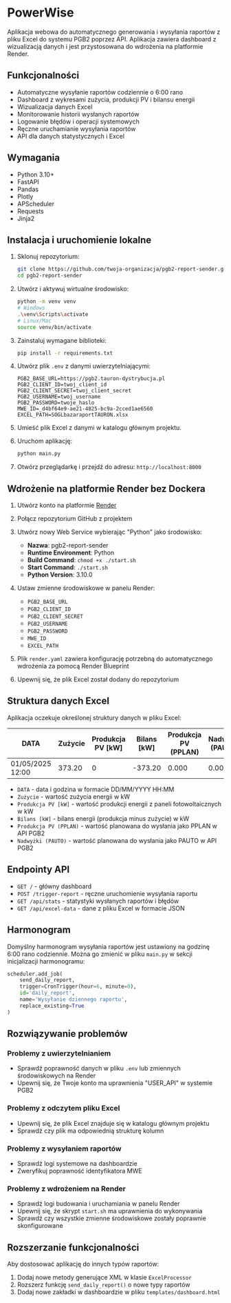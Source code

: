 # PowerWise

Aplikacja webowa do automatycznego generowania i wysyłania raportów z pliku Excel do systemu PGB2 poprzez API. Aplikacja zawiera dashboard z wizualizacją danych i jest przystosowana do wdrożenia na platformie Render.

## Funkcjonalności

- Automatyczne wysyłanie raportów codziennie o 6:00 rano
- Dashboard z wykresami zużycia, produkcji PV i bilansu energii
- Wizualizacja danych Excel
- Monitorowanie historii wysłanych raportów
- Logowanie błędów i operacji systemowych
- Ręczne uruchamianie wysyłania raportów
- API dla danych statystycznych i Excel

## Wymagania

- Python 3.10+
- FastAPI
- Pandas
- Plotly
- APScheduler
- Requests
- Jinja2

## Instalacja i uruchomienie lokalne

1. Sklonuj repozytorium:
   ```bash
   git clone https://github.com/twoja-organizacja/pgb2-report-sender.git
   cd pgb2-report-sender
   ```

2. Utwórz i aktywuj wirtualne środowisko:
   ```bash
   python -m venv venv
   # Windows
   .\venv\Scripts\activate
   # Linux/Mac
   source venv/bin/activate
   ```

3. Zainstaluj wymagane biblioteki:
   ```bash
   pip install -r requirements.txt
   ```

4. Utwórz plik `.env` z danymi uwierzytelniającymi:
   ```
   PGB2_BASE_URL=https://pgb2.tauron-dystrybucja.pl
   PGB2_CLIENT_ID=twoj_client_id
   PGB2_CLIENT_SECRET=twoj_client_secret
   PGB2_USERNAME=twoj_username
   PGB2_PASSWORD=twoje_haslo
   MWE_ID=_d4bf64e9-ae21-4825-bc9a-2cced1ae6560
   EXCEL_PATH=SOGLbazaraportTAURON.xlsx
   ```

5. Umieść plik Excel z danymi w katalogu głównym projektu.

6. Uruchom aplikację:
   ```bash
   python main.py
   ```

7. Otwórz przeglądarkę i przejdź do adresu: `http://localhost:8000`

## Wdrożenie na platformie Render bez Dockera

1. Utwórz konto na platformie [Render](https://render.com/)

2. Połącz repozytorium GitHub z projektem

3. Utwórz nowy Web Service wybierając "Python" jako środowisko:
   - **Nazwa**: pgb2-report-sender
   - **Runtime Environment**: Python
   - **Build Command**: `chmod +x ./start.sh`
   - **Start Command**: `./start.sh`
   - **Python Version**: 3.10.0

4. Ustaw zmienne środowiskowe w panelu Render:
   - `PGB2_BASE_URL`
   - `PGB2_CLIENT_ID`
   - `PGB2_CLIENT_SECRET`
   - `PGB2_USERNAME`
   - `PGB2_PASSWORD`
   - `MWE_ID`
   - `EXCEL_PATH`

5. Plik `render.yaml` zawiera konfigurację potrzebną do automatycznego wdrożenia za pomocą Render Blueprint

6. Upewnij się, że plik Excel został dodany do repozytorium

## Struktura danych Excel

Aplikacja oczekuje określonej struktury danych w pliku Excel:

| DATA | Zużycie | Produkcja PV [kW] | Bilans [kW] | Produkcja PV (PPLAN) | Nadwyżki (PAUTO) |
|------|---------|------------------|------------|---------------------|-----------------|
| 01/05/2025 12:00 | 373.20 | 0 | -373.20 | 0.000 | 0.000 |

- `DATA` - data i godzina w formacie DD/MM/YYYY HH:MM
- `Zużycie` - wartość zużycia energii w kW
- `Produkcja PV [kW]` - wartość produkcji energii z paneli fotowoltaicznych w kW
- `Bilans [kW]` - bilans energii (produkcja minus zużycie) w kW
- `Produkcja PV (PPLAN)` - wartość planowana do wysłania jako PPLAN w API PGB2
- `Nadwyżki (PAUTO)` - wartość planowana do wysłania jako PAUTO w API PGB2

## Endpointy API

- `GET /` - główny dashboard
- `POST /trigger-report` - ręczne uruchomienie wysyłania raportu
- `GET /api/stats` - statystyki wysłanych raportów i błędów
- `GET /api/excel-data` - dane z pliku Excel w formacie JSON

## Harmonogram

Domyślny harmonogram wysyłania raportów jest ustawiony na godzinę 6:00 rano codziennie. Można go zmienić w pliku `main.py` w sekcji inicjalizacji harmonogramu:

```python
scheduler.add_job(
    send_daily_report,
    trigger=CronTrigger(hour=6, minute=0),
    id='daily_report',
    name='Wysyłanie dziennego raportu',
    replace_existing=True
)
```

## Rozwiązywanie problemów

### Problemy z uwierzytelnianiem
- Sprawdź poprawność danych w pliku `.env` lub zmiennych środowiskowych na Render
- Upewnij się, że Twoje konto ma uprawnienia "USER_API" w systemie PGB2

### Problemy z odczytem pliku Excel
- Upewnij się, że plik Excel znajduje się w katalogu głównym projektu
- Sprawdź czy plik ma odpowiednią strukturę kolumn

### Problemy z wysyłaniem raportów
- Sprawdź logi systemowe na dashboardzie
- Zweryfikuj poprawność identyfikatora MWE

### Problemy z wdrożeniem na Render
- Sprawdź logi budowania i uruchamiania w panelu Render
- Upewnij się, że skrypt `start.sh` ma uprawnienia do wykonywania
- Sprawdź czy wszystkie zmienne środowiskowe zostały poprawnie skonfigurowane

## Rozszerzanie funkcjonalności

Aby dostosować aplikację do innych typów raportów:

1. Dodaj nowe metody generujące XML w klasie `ExcelProcessor`
2. Rozszerz funkcję `send_daily_report()` o nowe typy raportów
3. Dodaj nowe zakładki w dashboardzie w pliku `templates/dashboard.html`


